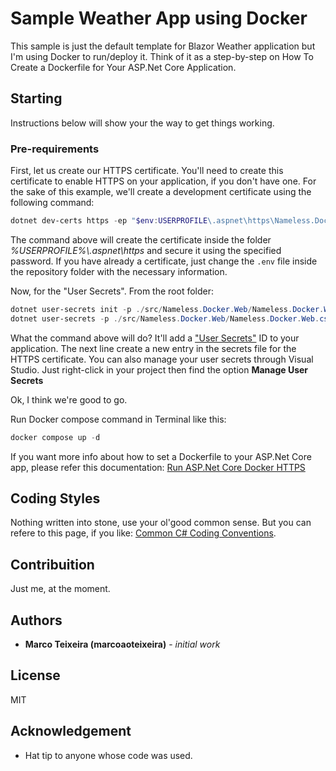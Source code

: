 # Sample Weather App using Docker

This sample is just the default template for Blazor Weather application but
I'm using Docker to run/deploy it. Think of it as a step-by-step on How To
Create a Dockerfile for Your ASP.Net Core Application.

## Starting

Instructions below will show your the way to get things working.

### Pre-requirements

First, let us create our HTTPS certificate. You'll need to create this certificate to
enable HTTPS on your application, if you don't have one. For the sake of this example,
we'll create a development certificate using the following command:

```powershell
dotnet dev-certs https -ep "$env:USERPROFILE\.aspnet\https\Nameless.Docker.Web.pfx" -p <YOUR_PASSWORD_HERE> --trust
```
The command above will create the certificate inside the folder _%USERPROFILE%\\.aspnet\https_ and
secure it using the specified password. If you have already a certificate, just change the `.env` file
inside the repository folder with the necessary information.

Now, for the "User Secrets". From the root folder:

```powershell
dotnet user-secrets init -p ./src/Nameless.Docker.Web/Nameless.Docker.Web.csproj
dotnet user-secrets -p ./src/Nameless.Docker.Web/Nameless.Docker.Web.csproj set "Kestrel:Certificates:Default:Password" <YOUR_PASSWORD_HERE>
```

What the command above will do? It'll add a ["User Secrets"](https://learn.microsoft.com/en-us/aspnet/core/security/app-secrets?view=aspnetcore-9.0&tabs=windows) ID to your application.
The next line create a new entry in the secrets file for the HTTPS certificate. You can also manage
your user secrets through Visual Studio. Just right-click in your project then find the option
**Manage User Secrets**

Ok, I think we're good to go.

Run Docker compose command in Terminal like this:

```powershell
docker compose up -d
```

If you want more info about how to set a Dockerfile to your ASP.Net Core app,
please refer this documentation: [Run ASP.Net Core Docker HTTPS](https://github.com/dotnet/dotnet-docker/blob/main/samples/run-aspnetcore-https-development.md)

## Coding Styles

Nothing written into stone, use your ol'good common sense. But you can refere
to this page, if you like: [Common C# Coding Conventions](https://learn.microsoft.com/en-us/dotnet/csharp/fundamentals/coding-style/coding-conventions).

## Contribuition

Just me, at the moment.

## Authors

- **Marco Teixeira (marcoaoteixeira)** - _initial work_

## License

MIT

## Acknowledgement

- Hat tip to anyone whose code was used.